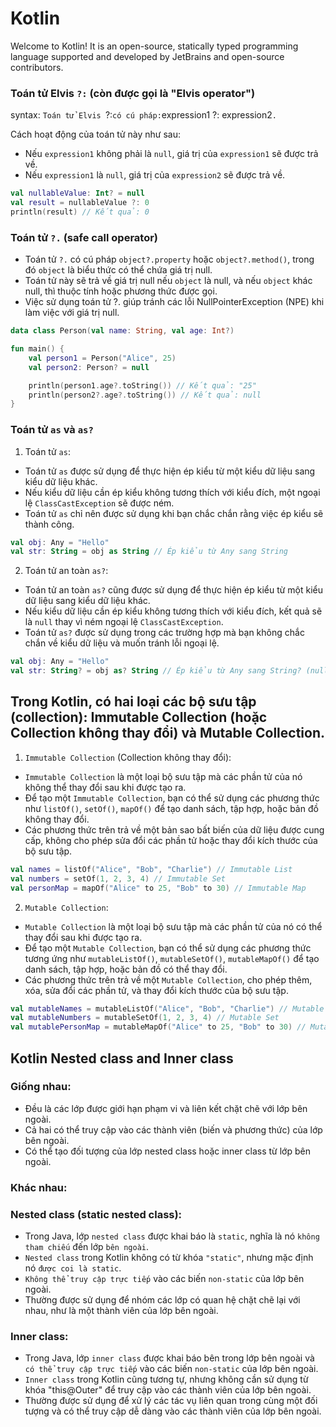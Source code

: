 # Kotlin
Welcome to Kotlin! It is an open-source, statically typed programming language supported and developed by JetBrains and open-source contributors.

### Toán tử Elvis `?:` (còn được gọi là "Elvis operator")
syntax: `Toán tử Elvis `?:` có cú pháp: `expression1 ?: expression2`.`

Cách hoạt động của toán tử này như sau:
- Nếu `expression1` không phải là `null`, giá trị của `expression1` sẽ được trả về.
- Nếu `expression1` là `null`, giá trị của `expression2` sẽ được trả về.
```kotlin
val nullableValue: Int? = null
val result = nullableValue ?: 0
println(result) // Kết quả: 0
```


### Toán tử `?.` (safe call operator)
- Toán tử `?.` có cú pháp `object?.property` hoặc `object?.method()`, trong đó `object` là biểu thức có thể chứa giá trị null.
- Toán tử này sẽ trả về giá trị null nếu `object` là null, và nếu `object` khác null, thì thuộc tính hoặc phương thức được gọi.
- Việc sử dụng toán tử ?. giúp tránh các lỗi NullPointerException (NPE) khi làm việc với giá trị null.
```kotlin
data class Person(val name: String, val age: Int?)

fun main() {
    val person1 = Person("Alice", 25)
    val person2: Person? = null

    println(person1.age?.toString()) // Kết quả: "25"
    println(person2?.age?.toString()) // Kết quả: null
}
```


### Toán tử `as` và `as?`
1. Toán tử `as`:
- Toán tử `as` được sử dụng để thực hiện ép kiểu từ một kiểu dữ liệu sang kiểu dữ liệu khác.
- Nếu kiểu dữ liệu cần ép kiểu không tương thích với kiểu đích, một ngoại lệ `ClassCastException` sẽ được ném.
- Toán tử `as` chỉ nên được sử dụng khi bạn chắc chắn rằng việc ép kiểu sẽ thành công.

```kotlin
val obj: Any = "Hello"
val str: String = obj as String // Ép kiểu từ Any sang String
```

2. Toán tử an toàn `as?`:
- Toán tử an toàn `as?` cũng được sử dụng để thực hiện ép kiểu từ một kiểu dữ liệu sang kiểu dữ liệu khác.
- Nếu kiểu dữ liệu cần ép kiểu không tương thích với kiểu đích, kết quả sẽ là `null` thay vì ném ngoại lệ `ClassCastException`.
- Toán tử `as?` được sử dụng trong các trường hợp mà bạn không chắc chắn về kiểu dữ liệu và muốn tránh lỗi ngoại lệ.

```kotlin
val obj: Any = "Hello"
val str: String? = obj as? String // Ép kiểu từ Any sang String? (nullable String)
```

## Trong Kotlin, có hai loại các bộ sưu tập (collection): Immutable Collection (hoặc Collection không thay đổi) và Mutable Collection.

1. `Immutable Collection` (Collection không thay đổi):

- `Immutable Collection` là một loại bộ sưu tập mà các phần tử của nó không thể thay đổi sau khi được tạo ra.
- Để tạo một `Immutable Collection`, bạn có thể sử dụng các phương thức như `listOf()`, `setOf()`, `mapOf()` để tạo danh sách, tập hợp, hoặc bản đồ không thay đổi.
- Các phương thức trên trả về một bản sao bất biến của dữ liệu được cung cấp, không cho phép sửa đổi các phần tử hoặc thay đổi kích thước của bộ sưu tập.

```kotlin
val names = listOf("Alice", "Bob", "Charlie") // Immutable List
val numbers = setOf(1, 2, 3, 4) // Immutable Set
val personMap = mapOf("Alice" to 25, "Bob" to 30) // Immutable Map
```

2. `Mutable Collection`:

- `Mutable Collection` là một loại bộ sưu tập mà các phần tử của nó có thể thay đổi sau khi được tạo ra.
- Để tạo một `Mutable Collection`, bạn có thể sử dụng các phương thức tương ứng như `mutableListOf()`, `mutableSetOf()`, `mutableMapOf()` để tạo danh sách, tập hợp, hoặc bản đồ có thể thay đổi.
- Các phương thức trên trả về một `Mutable Collection`, cho phép thêm, xóa, sửa đổi các phần tử, và thay đổi kích thước của bộ sưu tập.

```kotlin
val mutableNames = mutableListOf("Alice", "Bob", "Charlie") // Mutable List
val mutableNumbers = mutableSetOf(1, 2, 3, 4) // Mutable Set
val mutablePersonMap = mutableMapOf("Alice" to 25, "Bob" to 30) // Mutable Map
```

## Kotlin Nested class and Inner class

### Giống nhau:
- Đều là các lớp được giới hạn phạm vi và liên kết chặt chẽ với lớp bên ngoài.
- Cả hai có thể truy cập vào các thành viên (biến và phương thức) của lớp bên ngoài.
- Có thể tạo đối tượng của lớp nested class hoặc inner class từ lớp bên ngoài.


### Khác nhau:
### Nested class (static nested class):
- Trong Java, lớp `nested class` được khai báo là `static`, nghĩa là nó `không tham chiếu` đến lớp `bên ngoài`.
- `Nested class` trong Kotlin không có từ khóa `"static"`, nhưng mặc định nó `được coi là static`.
- `Không thể truy cập trực tiếp` vào các biến `non-static` của lớp bên ngoài.
- Thường được sử dụng để nhóm các lớp có quan hệ chặt chẽ lại với nhau, như là một thành viên của lớp bên ngoài.

### Inner class:
- Trong Java, lớp `inner class` được khai báo bên trong lớp bên ngoài và `có thể truy cập trực tiếp` vào các biến `non-static` của lớp bên ngoài.
- `Inner class` trong Kotlin cũng tương tự, nhưng không cần sử dụng từ khóa "this@Outer" để truy cập vào các thành viên của lớp bên ngoài.
- Thường được sử dụng để xử lý các tác vụ liên quan trong cùng một đối tượng và có thể truy cập dễ dàng vào các thành viên của lớp bên ngoài.









